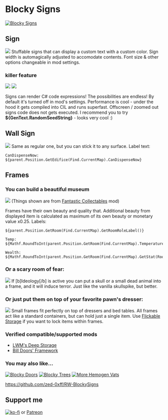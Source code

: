 # Blocky Signs
[![Blocky Signs](About/Preview.png)](https://steamcommunity.com/sharedfiles/filedetails/?id=2985030059)

## Sign

![](screens/signs.jpg)
Stuffable signs that can display a custom text with a custom color.
Sign width is automagically adjusted to accomodate contents.
Font size & other options changeable in mod settings.

### killer feature

![](screens/off.jpg) ![](screens/on.jpg)

Signs can render C# code expressions! The possibilities are endless!
By default it's turned off in mod's settings.
Performance is cool - under the hood it gets compiled into CIL and runs superfast.
Offscreen / zoomed out signs code does not gets executed.
I recommend you to try **${GenText.RandomSeedString}** - looks very cool :)

## Wall Sign

![](screens/dispenser.jpg)
Same as regular one, but you can stick it to any surface.
Label text:

    CanDispenseNow: ${parent.Position.GetEdifice(Find.CurrentMap).CanDispenseNow}

## Frames

### You can build a beautiful museum

![](screens/museum.jpg)
(Things shown are from [Fantastic Collectables](https://steamcommunity.com/sharedfiles/filedetails/?id=1678192680) mod)

Frames have their own beauty and quality that.
Additional beauty from displayed item is calculated as maximum of its own beauty or monetary value x0.25.
Labels:

    ${parent.Position.GetRoom(Find.CurrentMap).GetRoomRoleLabel()}

    Temp: ${Mathf.RoundToInt(parent.Position.GetRoom(Find.CurrentMap).Temperature)}

    Wealth: ${Mathf.RoundToInt(parent.Position.GetRoom(Find.CurrentMap).GetStat(RoomStatDefOf.Wealth))}

### Or a scary room of fear:

![](screens/horror_room.jpg)
If [b]Ideology[/b] is active you can put a skull or a small dead animal into a frame, and it will induce terror.
Just like the vanilla skullspike, but better.

### Or just put them on top of your favorite pawn's dresser:

![](screens/dresser.jpg)
Small frames fit perfectly on top of dressers and bed tables.
All frames act like a standard containers, but can hold just a single item.
Use [Flickable Storage](https://steamcommunity.com/sharedfiles/filedetails/?id=2497907804) if you want to lock items within frames.

### Verified compatible/supported mods

- [LWM's Deep Storage](https://steamcommunity.com/sharedfiles/filedetails/?id=1617282896)
- [Bill Doors' Framework](https://steamcommunity.com/sharedfiles/filedetails/?id=2897160312)

### You may also like...

[![Blocky Doors](https://steamuserimages-a.akamaihd.net/ugc/2023851270029807877/9ADACA68FC61BB8B29FB66874A734578EF37EDD7/?imw=268&imh=151&ima=fit&impolicy=Letterbox)](https://steamcommunity.com/sharedfiles/filedetails/?id=2983962533)
[![Blocky Trees](https://steamuserimages-a.akamaihd.net/ugc/2023851270025376422/A564E01BE53E5BA1D902942FD8C963E30746045F/?imw=268&imh=151&ima=fit&impolicy=Letterbox)](https://steamcommunity.com/sharedfiles/filedetails/?id=2983608933)
[![More Hemogen Vats](https://steamuserimages-a.akamaihd.net/ugc/2031731627303743816/286F698E8A1F1A85593DC75F33026CA96874DDB7/?imw=268&imh=151&ima=fit&impolicy=Letterbox)](https://steamcommunity.com/sharedfiles/filedetails/?id=2965143667)

https://github.com/zed-0xff/RW-BlockySigns

## Support me

[![ko-fi](https://i.imgur.com/Utx6OIH.png)](https://ko-fi.com/K3K81Z3W5) or [Patreon](https://www.patreon.com/zed_0xff)
